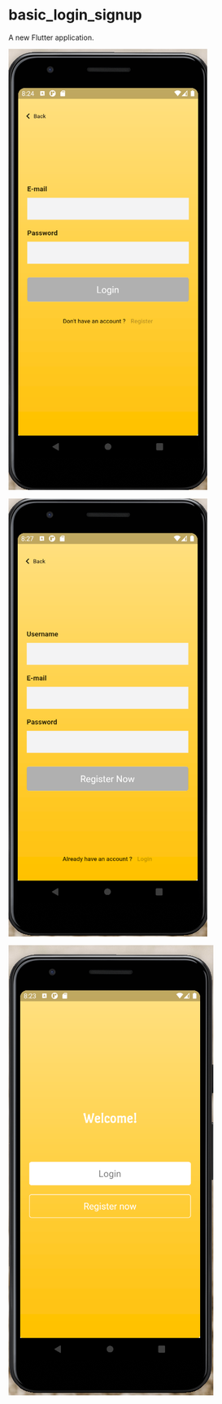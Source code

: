 # basic_login_signup

A new Flutter application.

![loginPage](https://github.com/buma2/basicLoginFlutterDesign/blob/master/images/LoginPage.png?raw=true)

![signupPage](https://github.com/buma2/basicLoginFlutterDesign/blob/master/images/Signup.png?raw=true)

![welcomePage](https://github.com/buma2/basicLoginFlutterDesign/blob/master/images/WelcomePage.png?raw=true)